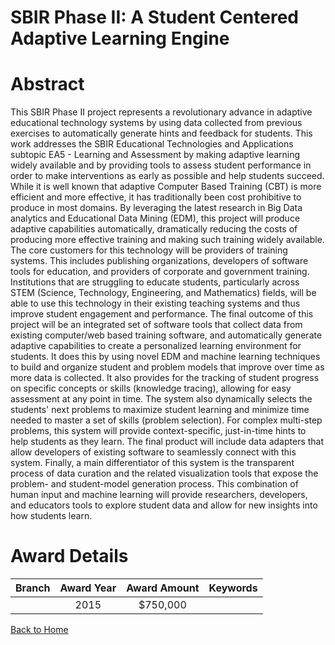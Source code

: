 
SBIR Phase II: A Student Centered Adaptive Learning Engine
==========================================================

# Abstract


This SBIR Phase II project represents a revolutionary advance in adaptive educational technology systems by using data collected from previous exercises to automatically generate hints and feedback for students. This work addresses the SBIR Educational Technologies and Applications subtopic EA5 - Learning and Assessment by making adaptive learning widely available and by providing tools to assess student performance in order to make interventions as early as possible and help students succeed. While it is well known that adaptive Computer Based Training (CBT) is more efficient and more effective, it has traditionally been cost prohibitive to produce in most domains. By leveraging the latest research in Big Data analytics and Educational Data Mining (EDM), this project will produce adaptive capabilities automatically, dramatically reducing the costs of producing more effective training and making such training widely available. The core customers for this technology will be providers of training systems. This includes publishing organizations, developers of software tools for education, and providers of corporate and government training. Institutions that are struggling to educate students, particularly across STEM (Science, Technology, Engineering, and Mathematics) fields, will be able to use this technology in their existing teaching systems and thus improve student engagement and performance. The final outcome of this project will be an integrated set of software tools that collect data from existing computer/web based training software, and automatically generate adaptive capabilities to create a personalized learning environment for students. It does this by using novel EDM and machine learning techniques to build and organize student and problem models that improve over time as more data is collected. It also provides for the tracking of student progress on specific concepts or skills (knowledge tracing), allowing for easy assessment at any point in time. The system also dynamically selects the students' next problems to maximize student learning and minimize time needed to master a set of skills (problem selection). For complex multi-step problems, this system will provide context-specific, just-in-time hints to help students as they learn. The final product will include data adapters that allow developers of existing software to seamlessly connect with this system. Finally, a main differentiator of this system is the transparent process of data curation and the related visualization tools that expose the problem- and student-model generation process. This combination of human input and machine learning will provide researchers, developers, and educators tools to explore student data and allow for new insights into how students learn.  

# Award Details

|Branch|Award Year|Award Amount|Keywords|
| :---: | :---: | :---: | :---: |
||2015|$750,000||
  
  


[Back to Home](https://github.com/chrischow/dod_sbir_awards/JT/#200)